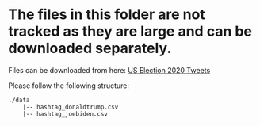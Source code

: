 # The files in this folder are not tracked as they are large and can be downloaded separately.

Files can be downloaded from here: [US Election 2020 Tweets](https://www.kaggle.com/manchunhui/us-election-2020-tweets)

Please follow the following structure:

```
./data
    |-- hashtag_donaldtrump.csv
    |-- hashtag_joebiden.csv
```
